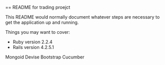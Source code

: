 == README for trading proejct

This README would normally document whatever steps are necessary to get the application up and running.

Things you may want to cover:

- Ruby version 2.2.4
- Rails version 4.2.5.1

Mongoid
Devise
Bootstrap
Cucumber